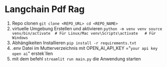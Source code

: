 # Langchain Pdf Rag
1. Repo clonen
   `git clone <REPO_URL>
cd <REPO_NAME>`
2. virtuelle Umgebung Erstellen und aktivieren
   `python -m venv venv
source venv/bin/activate  # Für Linux/Mac
venv\Scripts\activate   # Für Windows`
3. Abhängikeiten Installieren
   `pip install -r requirements.txt`
4. .env Datei im Mutterverzeichnis mit OPEN_AI_API_KEY ="`your api key open ai`" erstek´llen
5. mit dem befehl `streamlit run main.py` die Anwendung starten
